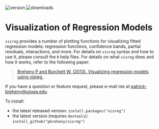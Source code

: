 ![version](http://www.r-pkg.org/badges/version/visreg)
![downloads](http://cranlogs.r-pkg.org/badges/visreg)

# Visualization of Regression Models

`visreg` provides a number of plotting functions for visualizing fitted regression models: regression functions, confidence bands, partial residuals, interactions, and more.  For details on `visreg` syntax and how to use it, please consult the `R` help files.  For details on what `visreg` does and how it works, refer to the following paper:

> [Breheny P and Burchett W. (2013).  Visualizing regression models using visreg.](http://myweb.uiowa.edu/pbreheny/publications/visreg.pdf)

If you have a question or feature request, please e-mail me at <a href="mailto:patrick-breheny@uiowa.edu">patrick-breheny@uiowa.edu</a>.

To install:

* the latest released version: `install.packages("visreg")`
* the latest version (requires `devtools`): `install_github("pbreheny/visreg")`
